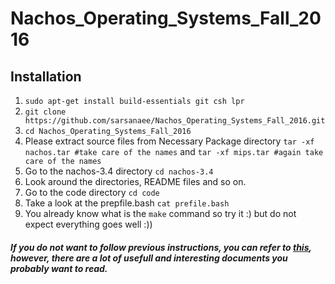# Nachos_Operating_Systems_Fall_2016

## Installation

1) `sudo apt-get install build-essentials git csh lpr` </br>
2) `git clone https://github.com/sarsanaee/Nachos_Operating_Systems_Fall_2016.git` </br>
3) `cd Nachos_Operating_Systems_Fall_2016` </br>
4) Please extract source files from Necessary Package directory `tar -xf nachos.tar #take care of the names` and `tar -xf mips.tar #again take care of the names` </br>
5) Go to the nachos-3.4 directory `cd nachos-3.4` </br>
6) Look around the directories, README files and so on. </br>
7) Go to the code directory `cd code` </br>
8) Take a look at the prepfile.bash `cat prefile.bash` </br>
9) You already know what is the `make` command so try it :) but do not expect everything goes well :))

##### If you do not want to follow previous instructions, you can refer to [this](http://homes.cs.washington.edu/~tom/nachos/), however, there are a lot of usefull and interesting documents you probably want to read.
